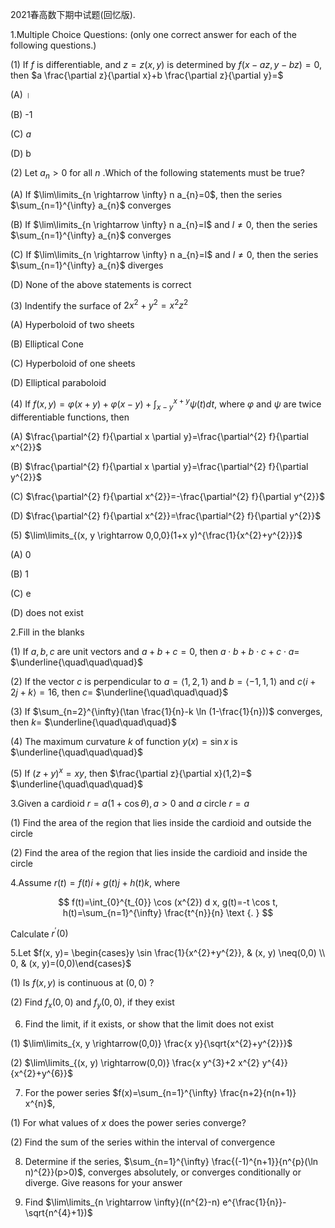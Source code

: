 2021春高数下期中试题(回忆版).

1.Multiple Choice Questions: (only one correct answer for each of the following questions.)

(1) If $f$ is differentiable, and $z=z(x, y)$ is determined by $f(x-a z, y-b z)=0$, then $a \frac{\partial z}{\partial x}+b \frac{\partial z}{\partial y}=$

(A) ।

(B) -1

(C) $a$

(D) b

(2) Let $a_{n}>0$ for all $n$ .Which of the following statements must be true?

(A) If $\lim\limits_{n \rightarrow \infty} n a_{n}=0$, then the series $\sum_{n=1}^{\infty} a_{n}$ converges

(B) If $\lim\limits_{n \rightarrow \infty} n a_{n}=l$ and $l \neq 0$, then the series $\sum_{n=1}^{\infty} a_{n}$ converges

(C) If $\lim\limits_{n \rightarrow \infty} n a_{n}=l$ and $l \neq 0$, then the series $\sum_{n=1}^{\infty} a_{n}$ diverges

(D) None of the above statements is correct

(3) Indentify the surface of $2 x^{2}+y^{2}=x^{2} z^{2}$

(A) Hyperboloid of two sheets

(B) Elliptical Cone

(C) Hyperboloid of one sheets

(D) Elliptical paraboloid

(4) If $f(x, y)=\varphi(x+y)+\varphi(x-y)+\int_{x-y}^{x+y} \psi(t) d t$, where $\varphi$ and $\psi$ are twice differentiable functions, then

(A) $\frac{\partial^{2} f}{\partial x \partial y}=\frac{\partial^{2} f}{\partial x^{2}}$

(B) $\frac{\partial^{2} f}{\partial x \partial y}=\frac{\partial^{2} f}{\partial y^{2}}$

(C) $\frac{\partial^{2} f}{\partial x^{2}}=-\frac{\partial^{2} f}{\partial y^{2}}$

(D) $\frac{\partial^{2} f}{\partial x^{2}}=\frac{\partial^{2} f}{\partial y^{2}}$

(5) $\lim\limits_{(x, y \rightarrow 0,0,0}(1+x y)^{\frac{1}{x^{2}+y^{2}}}$

(A) 0

(B) 1

(C) e

(D) does not exist

2.Fill in the blanks

(1) If $a, b, c$ are unit vectors and $a+b+c=0$, then $a \cdot b+b \cdot c+c \cdot a=$ $\underline{\quad\quad\quad}$

(2) If the vector $c$ is perpendicular to $a=\langle 1,2,1\rangle$ and $b=\langle-1,1,1\rangle$ and $c\langle i+2 j+k\rangle=16$,  then $c=$ $\underline{\quad\quad\quad}$

(3) If $\sum_{n=2}^{\infty}(\tan \frac{1}{n}-k \ln (1-\frac{1}{n}))$ converges, then $k=$ $\underline{\quad\quad\quad}$

(4) The maximum curvature $k$ of function $y(x)=\sin x$ is $\underline{\quad\quad\quad}$

(5) If $(z+y)^{x}=x y$, then $\frac{\partial z}{\partial x}(1,2)=$ $\underline{\quad\quad\quad}$

3.Given a cardioid $r=a(1+\cos \theta), a>0$ and $a$ circle $r=a$

(1) Find the area of the region that lies inside the cardioid and outside the circle

(2) Find the area of the region that lies inside the cardioid and inside the circle

4.Assume $r(t)=f(t) i+g(t) j+h(t) k$, where

$$
f(t)=\int_{0}^{t_{0}} \cos (x^{2}) d x, g(t)=-t \cos t, h(t)=\sum_{n=1}^{\infty} \frac{t^{n}}{n} \text {. }
$$

Calculate $r^{\prime}(0)$

5.Let $f(x, y)= \begin{cases}y \sin \frac{1}{x^{2}+y^{2}}, & (x, y) \neq(0,0) \\ 0, & (x, y)=(0,0)\end{cases}$

(1) Is $f(x, y)$ is continuous at $(0,0)$ ?

(2) Find $f_{x}(0,0)$ and $f_{y}(0,0)$, if they exist

6. Find the limit, if it exists, or show that the limit does not exist

(1) $\lim\limits_{x, y \rightarrow(0,0)} \frac{x y}{\sqrt{x^{2}+y^{2}}}$

(2) $\lim\limits_{(x, y) \rightarrow(0,0)} \frac{x y^{3}+2 x^{2} y^{4}}{x^{2}+y^{6}}$

7. For the power series $f(x)=\sum_{n=1}^{\infty} \frac{n+2}{n(n+1)} x^{n}$,

(1) For what values of $x$ does the power series converge?

(2) Find the sum of the series within the interval of convergence

8. Determine if the series, $\sum_{n=1}^{\infty} \frac{(-1)^{n+1}}{n^{p}(\ln n)^{2}}(p>0)$, converges absolutely, or converges conditionally or diverge. Give reasons for your answer

9. Find $\lim\limits_{n \rightarrow \infty}((n^{2}-n) e^{\frac{1}{n}}-\sqrt{n^{4}+1})$

